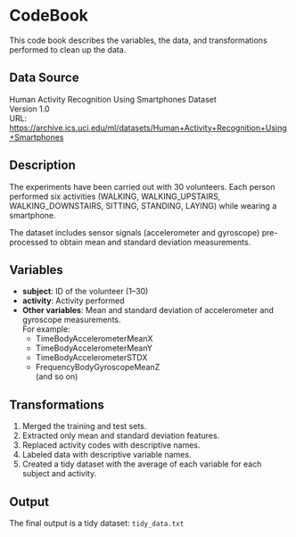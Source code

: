 # CodeBook

This code book describes the variables, the data, and transformations performed to clean up the data.

## Data Source
Human Activity Recognition Using Smartphones Dataset  
Version 1.0  
URL: https://archive.ics.uci.edu/ml/datasets/Human+Activity+Recognition+Using+Smartphones  

## Description
The experiments have been carried out with 30 volunteers. Each person performed six activities (WALKING, WALKING_UPSTAIRS, WALKING_DOWNSTAIRS, SITTING, STANDING, LAYING) while wearing a smartphone.

The dataset includes sensor signals (accelerometer and gyroscope) pre-processed to obtain mean and standard deviation measurements.

## Variables

- **subject**: ID of the volunteer (1–30)
- **activity**: Activity performed
- **Other variables**: Mean and standard deviation of accelerometer and gyroscope measurements.  
  For example:
  - TimeBodyAccelerometerMeanX
  - TimeBodyAccelerometerMeanY
  - TimeBodyAccelerometerSTDX
  - FrequencyBodyGyroscopeMeanZ  
  (and so on)

## Transformations
1. Merged the training and test sets.
2. Extracted only mean and standard deviation features.
3. Replaced activity codes with descriptive names.
4. Labeled data with descriptive variable names.
5. Created a tidy dataset with the average of each variable for each subject and activity.

## Output
The final output is a tidy dataset: `tidy_data.txt`
